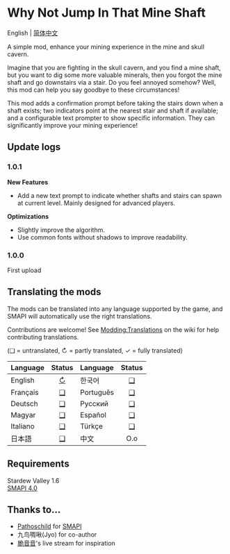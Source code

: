 ﻿# Why Not Jump In That Mine Shaft

English | [简体中文](README_zh.md)

A simple mod, enhance your mining experience in the mine and skull cavern.

Imagine that you are fighting in the skull cavern, and you find a mine shaft, but you want to dig 
some more valuable minerals, then you forgot the mine shaft and go downstairs via a stair. Do you 
feel annoyed somehow? Well, this mod can help you say goodbye to these circumstances!

This mod adds a confirmation prompt before taking the stairs down when a shaft exists; two 
indicators point at the nearest stair and shaft if available; and a configurable text prompter to 
show specific information. They can significantly improve your mining experience! 

## Update logs

### 1.0.1

**New Features**

- Add a new text prompt to indicate whether shafts and stairs can spawn at 
current level. Mainly designed for advanced players.

**Optimizations**

- Slightly improve the algorithm. 
- Use common fonts without shadows to improve readability.

### 1.0.0

First upload

## Translating the mods
The mods can be translated into any language supported by the game, and SMAPI will automatically
use the right translations.

Contributions are welcome! See [Modding:Translations](https://stardewvalleywiki.com/Modding:Translations)
on the wiki for help contributing translations.

(❑ = untranslated, ↻ = partly translated, ✓ = fully translated)

| Language   |         Status         | Language   |   Status   |
|:-----------|:----------------------:|:-----------|:----------:|
| English    | [↻](i18n/default.json) | 한국어        | [❑](i18n)  |
| Français   |       [❑](i18n)        | Português  | [❑](i18n)  |
| Deutsch    |       [❑](i18n)        | Русский    | [❑](i18n)  |
| Magyar     |       [❑](i18n)        | Español    | [❑](i18n)  |
| Italiano   |       [❑](i18n)        | Türkçe     | [❑](i18n)  |
| 日本語        |       [❑](i18n)        | 中文         |    O.o     |

## Requirements
Stardew Valley 1.6  
[SMAPI 4.0](https://smapi.io)

## Thanks to...
* [Pathoschild](https://github.com/Pathoschild) for [SMAPI](https://github.com/Pathoschild/SMAPI)
* 九鸟啁啾(Jyo) for co-author
* [脆音音](https://space.bilibili.com/349111916)'s live stream for inspiration